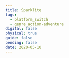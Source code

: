 ```yaml
---
title: Sparklite
tags:
  - platform_switch
  - genre_action-adventure
digital: false
physical: true
guide: false
pending: false
date: 2020-05-10
---
```

